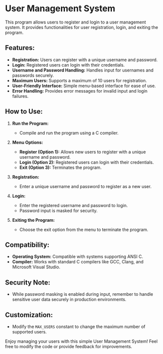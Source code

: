 # User Management System

This program allows users to register and login to a user management system. It provides functionalities for user registration, login, and exiting the program.

## Features:

- **Registration:** Users can register with a unique username and password.
- **Login:** Registered users can login with their credentials.
- **Username and Password Handling:** Handles input for usernames and passwords securely.
- **Maximum Users:** Supports a maximum of 10 users for registration.
- **User-Friendly Interface:** Simple menu-based interface for ease of use.
- **Error Handling:** Provides error messages for invalid input and login failures.

## How to Use:

1. **Run the Program:**
   - Compile and run the program using a C compiler.

2. **Menu Options:**
   - **Register (Option 1):** Allows new users to register with a unique username and password.
   - **Login (Option 2):** Registered users can login with their credentials.
   - **Exit (Option 3):** Terminates the program.

3. **Registration:**
   - Enter a unique username and password to register as a new user.

4. **Login:**
   - Enter the registered username and password to login.
   - Password input is masked for security.

5. **Exiting the Program:**
   - Choose the exit option from the menu to terminate the program.

## Compatibility:

- **Operating System:** Compatible with systems supporting ANSI C.
- **Compiler:** Works with standard C compilers like GCC, Clang, and Microsoft Visual Studio.

## Security Note:

- While password masking is enabled during input, remember to handle sensitive user data securely in production environments.

## Customization:

- Modify the `MAX_USERS` constant to change the maximum number of supported users.

Enjoy managing your users with this simple User Management System! Feel free to modify the code or provide feedback for improvements.
